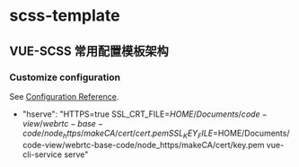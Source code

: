 # scss-template

## VUE-SCSS 常用配置模板架构

### Customize configuration
See [Configuration Reference](https://cli.vuejs.org/config/).

- "hserve": "HTTPS=true SSL_CRT_FILE=$HOME/Documents/code-view/webrtc-base-code/node_https/makeCA/cert/cert.pem SSL_KEY_FILE=$HOME/Documents/code-view/webrtc-base-code/node_https/makeCA/cert/key.pem vue-cli-service serve"

